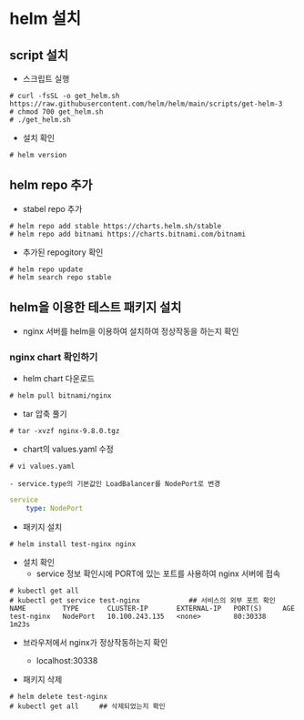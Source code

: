 # helm 설치

## script 설치

- 스크립트 실행

```console
# curl -fsSL -o get_helm.sh https://raw.githubusercontent.com/helm/helm/main/scripts/get-helm-3
# chmod 700 get_helm.sh
# ./get_helm.sh
```

- 설치 확인

``` console
# helm version
```

## helm repo 추가

- stabel repo 추가

```consle 
# helm repo add stable https://charts.helm.sh/stable
# helm repo add bitnami https://charts.bitnami.com/bitnami
```

- 추가된 repogitory 확인

```console
# helm repo update
# helm search repo stable
```



## helm을 이용한 테스트 패키지 설치

- nginx 서버를 helm을 이용하여 설치하여 정상작동을 하는지 확인

### nginx chart 확인하기

- helm chart 다운로드
```console
# helm pull bitnami/nginx
```

- tar 압축 풀기
```console
# tar -xvzf nginx-9.8.0.tgz
```

- chart의 values.yaml 수정
```console
# vi values.yaml
```
    - service.type의 기본값인 LoadBalancer를 NodePort로 변경

```yml
service
    type: NodePort
```

- 패키지 설치
```console 
# helm install test-nginx nginx
```

- 설치 확인
    - service 정보 확인시에 PORT에 있는 포트를 사용하여 nginx 서버에 접속
```console
# kubectl get all
# kubectl get service test-nginx            ## 서비스의 외부 포트 확인
NAME         TYPE       CLUSTER-IP       EXTERNAL-IP   PORT(S)     AGE
test-nginx   NodePort   10.100.243.135   <none>        80:30338    1m23s
```

- 브라우저에서 nginx가 정상작동하는지 확인
     - localhost:30338
     
     
- 패키지 삭제 
```console
# helm delete test-nginx
# kubectl get all     ## 삭제되었는지 확인
```